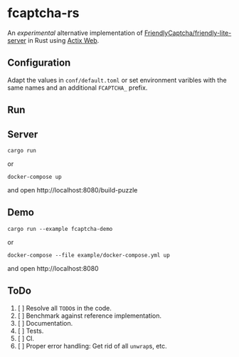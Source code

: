 # fcaptcha-rs

An *experimental* alternative implementation of [FriendlyCaptcha/friendly-lite-server](https://github.com/FriendlyCaptcha/friendly-lite-server) in Rust using [Actix Web](https://actix.rs/).

## Configuration

Adapt the values in `conf/default.toml` or set environment varibles with the same names and an additional `FCAPTCHA_` prefix.

## Run

## Server

```
cargo run
```
or
```
docker-compose up
```
and open http://localhost:8080/build-puzzle

## Demo

```
cargo run --example fcaptcha-demo
```
or
```
docker-compose --file example/docker-compose.yml up
```
and open http://localhost:8080

## ToDo
1. [ ] Resolve all `TODO`s in the code.
2. [ ] Benchmark against reference implementation.
3. [ ] Documentation.
4. [ ] Tests.
5. [ ] CI.
6. [ ] Proper error handling: Get rid of all `unwrap`s, etc.